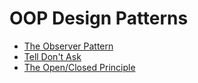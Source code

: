 # OOP Design Patterns

- [The Observer Pattern](observer/)
- [Tell Don't Ask](telldontask/)
- [The Open/Closed Principle](open-closed/)
